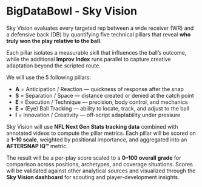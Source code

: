 # BigDataBowl - Sky Vision

Sky Vision evaluates every targeted rep between a wide receiver (WR) and a defensive back (DB) by quantifying five technical pillars that reveal **who truly won the play relative to the ball**.  

Each pillar isolates a measurable skill that influences the ball’s outcome, while the additional **Improv Index** runs parallel to capture creative adaptation beyond the scripted route.

We will use the 5 following pillars:     
- **A** = Anticipation / Reaction — quickness of response after the snap  
- **S** = Separation / Space — distance created or denied at the catch point  
- **E** = Execution / Technique — precision, body control, and mechanics  
- **E** = (Eye) Ball Tracking — ability to locate, track, and adjust to the ball  
- **I** = Innovation / Creativity — off-script adaptability under pressure

Sky Vision will use **NFL Next Gen Stats tracking data** combined with annotated videos to compute the pillar metrics. Each pillar will be scored on a **1–10 scale**, weighted by positional importance, and aggregated into an **AFTERSNAP IQ™** metric. 

The result will be a per-play score scaled to a **0–100 overall grade** for comparison across positions, archetypes, and coverage situations. Scores will be validated against other analytical sources and visualized through the **Sky Vision dashboard** for scouting and player-development insights.
